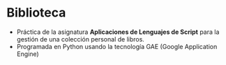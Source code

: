 ﻿# Biblioteca

- Práctica de la asignatura **Aplicaciones de Lenguajes de Script** para la gestión de una colección personal de libros.
- Programada en Python usando la tecnología GAE (Google Application Engine) 
